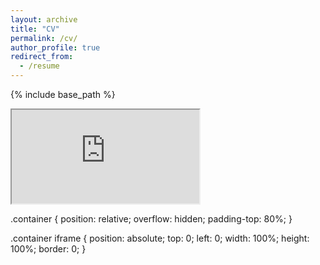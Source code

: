 ```yaml
---
layout: archive
title: "CV"
permalink: /cv/
author_profile: true
redirect_from:
  - /resume
---
```


{% include base_path %}

<div class=”container>
<iframe src="https://investigacion.us.es/sisius/sis_showpub.php?idpers=7338"></iframe>
</div>

.container {
   position: relative;
   overflow: hidden;
   padding-top: 80%;
}

.container iframe {
   position: absolute;
   top: 0;
   left: 0;
   width: 100%;
   height: 100%;
   border: 0;
}

<!--
<iframe src="https://investigacion.us.es/sisius/sis_showpub.php?idpers=7338" style="overflow:hidden; height:100%; width:100%; position: absolute; top: 0; left: 0; bottom: 0; right: 0;" height="100%" width="90%"></iframe>

<iframe src="https://investigacion.us.es/sisius/sis_showpub.php?idpers=7338" style="overflow:hidden; height:100%; width:100%; position: absolute;" height="100%" width="100%"></iframe>
-->

<!--
Education
======
* Ph.D in Version Control Theory, GitHub University, 2018 (expected)
* M.S. in Jekyll, GitHub University, 2014
* B.S. in GitHub, GitHub University, 2012

Work experience
======
* Spring 2024: Academic Pages Collaborator
  * Github University
  * Duties includes: Updates and improvements to template
  * Supervisor: The Users

* Fall 2015: Research Assistant
  * Github University
  * Duties included: Merging pull requests
  * Supervisor: Professor Hub

* Summer 2015: Research Assistant
  * Github University
  * Duties included: Tagging issues
  * Supervisor: Professor Git
  
Skills
======
* Skill 1
* Skill 2
  * Sub-skill 2.1
  * Sub-skill 2.2
  * Sub-skill 2.3
* Skill 3

Publications
======
  <ul>{% for post in site.publications reversed %}
    {% include archive-single-cv.html %}
  {% endfor %}</ul>
  
Talks
======
  <ul>{% for post in site.talks reversed %}
    {% include archive-single-talk-cv.html  %}
  {% endfor %}</ul>
  
Teaching
======
  <ul>{% for post in site.teaching reversed %}
    {% include archive-single-cv.html %}
  {% endfor %}</ul>
  
Service and leadership
======
* Currently signed in to 43 different slack teams
-->
